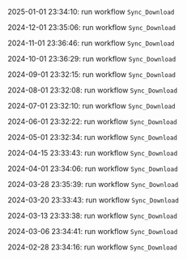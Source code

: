 2025-01-01 23:34:10: run workflow `Sync_Download` 

2024-12-01 23:35:06: run workflow `Sync_Download` 

2024-11-01 23:36:46: run workflow `Sync_Download` 

2024-10-01 23:36:29: run workflow `Sync_Download` 

2024-09-01 23:32:15: run workflow `Sync_Download` 

2024-08-01 23:32:08: run workflow `Sync_Download` 

2024-07-01 23:32:10: run workflow `Sync_Download` 

2024-06-01 23:32:22: run workflow `Sync_Download` 

2024-05-01 23:32:34: run workflow `Sync_Download` 

2024-04-15 23:33:43: run workflow `Sync_Download` 

2024-04-01 23:34:06: run workflow `Sync_Download` 

2024-03-28 23:35:39: run workflow `Sync_Download` 

2024-03-20 23:33:43: run workflow `Sync_Download` 

2024-03-13 23:33:38: run workflow `Sync_Download` 

2024-03-06 23:34:41: run workflow `Sync_Download` 

2024-02-28 23:34:16: run workflow `Sync_Download` 


